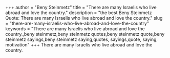 +++
author = "Beny Steinmetz"
title = "There are many Israelis who live abroad and love the country."
description = "the best Beny Steinmetz Quote: There are many Israelis who live abroad and love the country."
slug = "there-are-many-israelis-who-live-abroad-and-love-the-country"
keywords = "There are many Israelis who live abroad and love the country.,beny steinmetz,beny steinmetz quotes,beny steinmetz quote,beny steinmetz sayings,beny steinmetz saying,quotes, sayings,quote, saying, motivation"
+++
There are many Israelis who live abroad and love the country.
